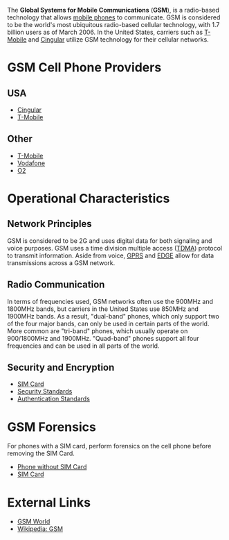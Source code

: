 The **Global Systems for Mobile Communications** (**GSM**), is a
radio-based technology that allows [mobile
phones](mobile_phones "wikilink") to communicate. GSM is considered to
be the world's most ubiquitous radio-based cellular technology, with 1.7
billion users as of March 2006. In the United States, carriers such as
[T-Mobile](T-Mobile "wikilink") and [Cingular](Cingular "wikilink")
utilize GSM technology for their cellular networks.

# GSM Cell Phone Providers

## USA

- [Cingular](Cingular "wikilink")
- [T-Mobile](T-Mobile "wikilink")

## Other

- [T-Mobile](T-Mobile "wikilink")
- [Vodafone](Vodafone "wikilink")
- [O2](O2 "wikilink")

# Operational Characteristics

## Network Principles

GSM is considered to be 2G and uses digital data for both signaling and
voice purposes. GSM uses a time division multiple access
([TDMA](TDMA "wikilink")) protocol to transmit information. Aside from
voice, [GPRS](GPRS "wikilink") and [EDGE](EDGE "wikilink") allow for
data transmissions across a GSM network.

## Radio Communication

In terms of frequencies used, GSM networks often use the 900MHz and
1800MHz bands, but carriers in the United States use 850MHz and 1900MHz
bands. As a result, "dual-band" phones, which only support two of the
four major bands, can only be used in certain parts of the world. More
common are "tri-band" phones, which usually operate on 900/1800MHz and
1900MHz. "Quad-band" phones support all four frequencies and can be used
in all parts of the world.

## Security and Encryption

- [SIM Card](SIM_Card "wikilink")
- [Security Standards](Security_Standards "wikilink")
- [Authentication Standards](Authentication_Standards "wikilink")

# GSM Forensics

For phones with a SIM card, perform forensics on the cell phone before
removing the SIM Card.

- [Phone without SIM Card](Phone_without_SIM_Card "wikilink")
- [SIM Card](SIM_Card "wikilink")

# External Links

- [GSM World](http://www.gsmworld.com/index.shtml)
- [Wikipedia: GSM](http://en.wikipedia.org/wiki/Gsm)